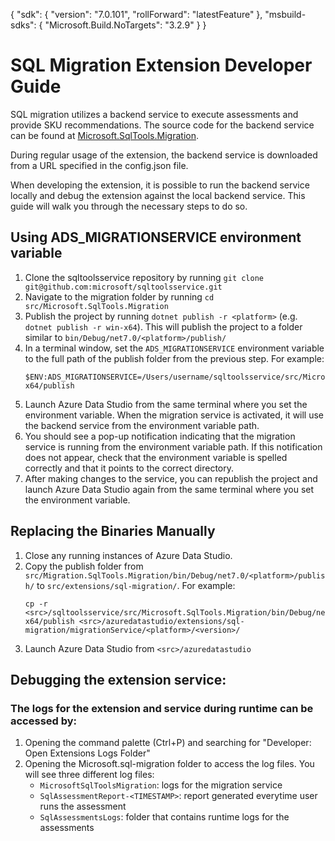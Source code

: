 {
    "sdk": {
        "version": "7.0.101",
        "rollForward": "latestFeature"
    },
    "msbuild-sdks": {
      "Microsoft.Build.NoTargets": "3.2.9"
    }
}



# SQL Migration Extension Developer Guide

SQL migration utilizes a backend service to execute assessments and provide SKU recommendations. The source code for the backend service can be found at  [Microsoft.SqlTools.Migration](https://github.com/microsoft/sqltoolsservice/tree/main/src/Microsoft.SqlTools.Migration).

During regular usage of the extension, the backend service is downloaded from a URL specified in the config.json file.

When developing the extension, it is possible to run the backend service locally and debug the extension against the local backend service. This guide will walk you through the necessary steps to do so.

## Using ADS_MIGRATIONSERVICE environment variable

1. Clone the sqltoolsservice repository by running `git clone git@github.com:microsoft/sqltoolsservice.git`
1. Navigate to the migration folder by running `cd src/Microsoft.SqlTools.Migration`
1. Publish the project by running `dotnet publish -r <platform>` (e.g. `dotnet publish -r win-x64`). This will publish the project to a folder similar to `bin/Debug/net7.0/<platform>/publish/`
1. In a terminal window, set the `ADS_MIGRATIONSERVICE` environment variable to the full path of the publish folder from the previous step.
For example:
	```
	$ENV:ADS_MIGRATIONSERVICE=/Users/username/sqltoolsservice/src/Microsoft.SqlTools.Migration/bin/Debug/net7.0/win-x64/publish
	```
1. Launch Azure Data Studio from the same terminal where you set the environment variable. When the migration service is activated, it will use the backend service from the environment variable path.
1. You should see a pop-up notification indicating that the migration service is running from the environment variable path. If this notification does not appear, check that the environment variable is spelled correctly and that it points to the correct directory.
1. After making changes to the service, you can republish the project and launch Azure Data Studio again from the same terminal where you set the environment variable.

## Replacing the Binaries Manually

1. Close any running instances of Azure Data Studio.
1. Copy the publish folder from  `src/Migration.SqlTools.Migration/bin/Debug/net7.0/<platform>/publish/` to `src/extensions/sql-migration/`. For example:
	```
	cp -r <src>/sqltoolsservice/src/Microsoft.SqlTools.Migration/bin/Debug/net7.0/win-x64/publish <src>/azuredatastudio/extensions/sql-migration/migrationService/<platform>/<version>/
	```
1. Launch Azure Data Studio from `<src>/azuredatastudio`


## Debugging the extension service:

### The logs for the extension and service during runtime can be accessed by:

1. Opening the command palette (Ctrl+P) and searching for "Developer: Open Extensions Logs Folder"
2. Opening the Microsoft.sql-migration folder to access the log files. You will see three different log files:
	* `MicrosoftSqlToolsMigration`: logs for the migration service
	* `SqlAssessmentReport-<TIMESTAMP>`: report generated everytime user runs the assessment
	* `SqlAssessmentsLogs`: folder that contains runtime logs for the assessments
